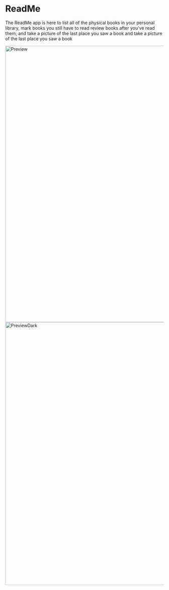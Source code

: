 # ReadMe

The ReadMe app is here to list all of the physical books in your personal library, 
mark books you still have to read review books after you've read them, 
and take a picture of the last place you saw a book and take a picture of the last place you saw a book

<img width="880" alt="Preview" src="https://user-images.githubusercontent.com/31934552/142859010-5ffabe1f-db8e-4d5a-923e-72d88e017a47.png">
<img width="837" alt="PreviewDark" src="https://user-images.githubusercontent.com/31934552/142859044-fc5086ad-6d5a-43db-a270-8e280d09acee.png">

